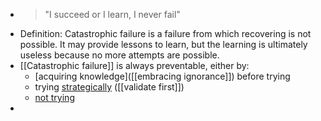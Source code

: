 - > "I succeed or I learn, I never fail"
- Definition: Catastrophic failure is a failure from which recovering is not possible. It may provide lessons to learn, but the learning is ultimately useless because no more attempts are possible.
- [[Catastrophic failure]] is always preventable, either by:
  * [acquiring knowledge]([[embracing ignorance]]) before trying
  * trying [strategically]([[strategy]]) ([[validate first]])
  * [not trying]([[subtraction]])
-
